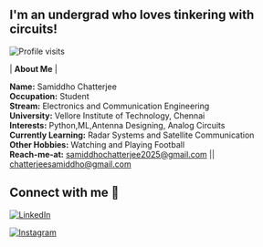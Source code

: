 

## I'm an undergrad who loves tinkering with circuits!


![Profile visits](https://img.shields.io/badge/Profile%20visits--blue)

| **About Me** |

 **Name:** Samiddho Chatterjee<br>**Occupation:** Student<br>**Stream:** Electronics and Communication Engineering<br>**University:** Vellore Institute of Technology, Chennai<br>**Interests:** Python,ML,Antenna Designing, Analog Circuits<br>**Currently Learning:** Radar Systems and Satellite Communication<br>**Other Hobbies:** Watching and Playing Football<br>**Reach-me-at:** samiddhochatterjee2025@gmail.com || chatterjeesamiddho@gmail.com

## Connect with me 🤝

[![LinkedIn](https://img.shields.io/badge/LinkedIn-0077B5?style=for-the-badge&logo=linkedin&logoColor=white)](https://www.linkedin.com/in/SamiddhoChatterjee)

[![Instagram](https://img.shields.io/badge/Instagram-E4405F?style=for-the-badge&logo=instagram&logoColor=white)](https://www.instagram.com/samiddhochatterjee)
